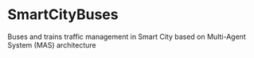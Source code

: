 # SmartCityBuses
Buses and trains traffic management in Smart City based on Multi-Agent System (MAS) architecture
